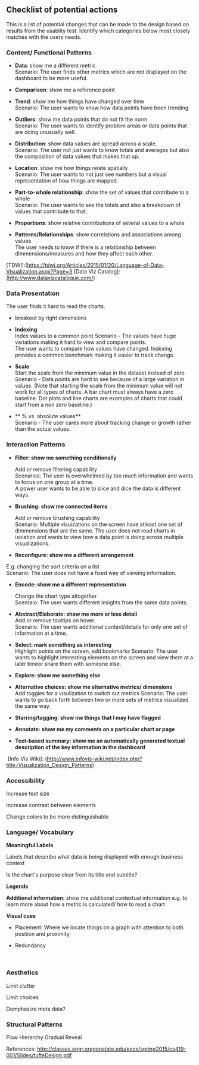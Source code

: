 

## Checklist of potential actions
This is a list of potential changes that can be made to the design based on results from the usablity test. Identify which categories below most closely matches with the users needs.

### Content/ Functional Patterns

- **Data**: show me a different metric  
  Scenario: The user finds other metrics which are not displayed on the dashboard to be more useful. 

- **Comparison**: show me a reference point


- **Trend**: show me how things have changed over time  
  Scenario: The user wants to know how data points have been trending  


- **Outliers**: show me data points that do not fit the norm  
  Scenario: The user wants to identify problem areas or data points that are doing unusually well.

- **Distribution**: show data values are spread across a scale.  
  Scenario: The user not just wants to know totals and averages but also the composition of data values that makes that up. 

- **Location**: show me how things relate spatially  
  Scenario: The user wants to not just see numbers but a visual representation of how things are mapped. 

- **Part-to-whole relationship**: show the set of values that contribute to a whole  
  Scenario: The user wants to see the totals and also a breakdown of values that contribute to that. 

- **Proportions**:  show relative contributions of several values to a whole  

- **Patterns/Relationships**: show correlations and associations among values  
  The user needs to know if there is a relationship between dimmensions/measures and how they affect each other.   

[TDWI]:(https://tdwi.org/Articles/2015/01/20/Language-of-Data-Visualization.aspx?Page=3
[Data Viz Catalog]:(http://www.datavizcatalogue.com/)

### Data Presentation
The user finds it hard to read the charts. 

- breakout by right dimensions  

- **Indexing**  
Index values to a common point
Scenario - The values have huge variations making it hard to view and compare points.   
The user wants to compare how values have changed. Indexing provides a common benchmark making it easier to track change.

- **Scale**  
Start the scale from the minimum value in the dataset instead of zero
Scenario - Data points are hard to see because of a large variation in values. (Note that starting the scale from the minimum value will not work for all types of charts. A bar chart must always have a zero baseline. Dot plots and line charts are examples of charts that could start from a non zero baseline.)

- ** % vs. absolute values**  
Scenario - The user cares more about tracking change or growth rather than the actual values.  

### Interaction Patterns


- **Filter: show me something conditionally**

  Add or remove filtering capability  
  Scenarios: The user is overwhelmed by too much information and wants to focus on one group at a time.   
  A power user wants to be able to slice and dice the data is different ways.


- **Brushing: show me connected items**

  Add or remove brushing capability  
  Scenario: Multiple visuizations on the screen have atleast one set of dimmensions that are the same. The user does not read charts in isolation and wants to view how a data point is doing across multiple visualizations.

- **Reconfigure: show me a different arrangement**

E.g. changing the sort criteria on a list    
Scenario: The user does not have a fixed way of viewing information.   


- **Encode: show me a different representation**

  Change the chart type altogether    
  Scenraio: The user wants different insights from the same data points.


- **Abstract/Elaborate: show me more or less detail**  
  Add or remove tooltips on hover.   
  Scenario: The user wants additional context/details for only one set of information at a time. 


- **Select: mark something as interesting**  
  Highlight points on the screen, add bookmarks
  Scenario: The user wants to highlight interesting elements on the screen and view them at a later timeor share them with someone else.

- **Explore: show me something else**  

- **Alternative choices: show me alternative metrics/ dimensions**  
  Add toggles for a visulization to switch out metrics
  Scenario: The user wants to go back forth between two or more sets of metrics visualized the same way. 


- **Starring/tagging: show me things that I may have flagged**

- **Annotate: show me my comments on a particular chart or page**

-  **Text-based summary:  show me an automatically generated textual description of the key information in the dashboard**

  ​
[Info Vis Wiki]: (http://www.infovis-wiki.net/index.php?title=Visualization_Design_Patterns)

### Accessibility

Increase text size

Increase contrast between elements

Change colors to be more distinguishable



### Language/ Vocabulary

**Meaningful Labels**

Labels that describe what data is being displayed with enough business context

Is the chart's purpose clear from its title and subtitle?


**Legends**

**Additional information:** show me additional contextual information e.g.  to learn more about how a metric is calculated/ how to read a chart

**Visual cues**

- Placement: Where we locate things on a graph with attention to both position and proximity

- Redundancy

  ​

### Aesthetics

Limit clutter

Limit choices

Demphasize meta data?

### Structural Patterns

Flow
Hierarchy
Gradual Reveal

References:
http://classes.engr.oregonstate.edu/eecs/spring2015/cs419-001/Slides/tufteDesign.pdf
